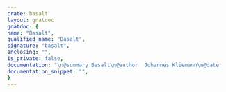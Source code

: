 ```yaml
---
crate: basalt
layout: gnatdoc
gnatdoc: {
name: "Basalt",
qualified_name: "Basalt",
signature: "basalt",
enclosing: "",
is_private: false,
documentation: "\n@summary Basalt\n@author  Johannes Kliemann\n@date    2019-11-19\n\nCopyright (C) 2019 Componolit GmbH\n\nThis file is part of Basalt, which is distributed under the terms of the\nGNU Affero General Public License version 3.",
documentation_snippet: "",
}
---
```

